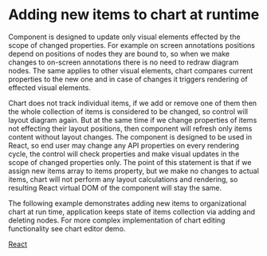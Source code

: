 # Adding new items to chart at runtime

Component is designed to update only visual elements effected by the scope of changed properties. For example on screen annotations positions depend on positions of nodes they are bound to, so when we make changes to on-screen annotations there is no need to redraw diagram nodes. The same applies to other visual elements, chart compares current properties to the new one and in case of changes it triggers rendering of effected visual elements.

Chart does not track individual items, if we add or remove one of them then the whole collection of items is considered to be changed, so control will layout diagram again. But at the same time if we change properties of items not effecting their layout positions, then component will refresh only items content without layout changes. The component is designed to be used in React, so end user may change any API properties on every rendering cycle, the control will check properties and make visual updates in the scope of changed properties only. The point of this statement is that if we assign new items array to items property, but we make no changes to actual items, chart will not perform any layout calculations and rendering, so resulting React virtual DOM of the component will stay the same.

The following example demonstrates adding new items to organizational chart at run time, application keeps state of items collection via adding and deleting nodes. For more complex implementation of chart editing functionality see chart editor demo.

[React](../src/Samples/AddingNewItemsToChartAtRuntime.js)
